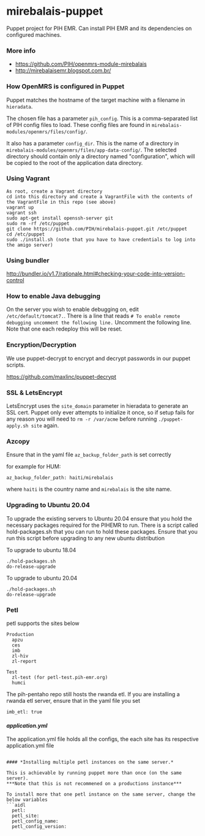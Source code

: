 # mirebalais-puppet

Puppet project for PIH EMR. Can install PIH EMR and its dependencies on configured machines.

### More info
- https://github.com/PIH/openmrs-module-mirebalais
- http://mirebalaisemr.blogspot.com.br/

### How OpenMRS is configured in Puppet

Puppet matches the hostname of the target machine with a filename in
`hieradata`.

The chosen file has a parameter `pih_config`. This is a comma-separated
list of PIH config files to load. These config files are found in
`mirebalais-modules/openmrs/files/config/`.

It also has a parameter `config_dir`. This is the name of a directory in
`mirebalais-modules/openmrs/files/app-data-config/`. The selected
directory should contain only a directory named "configuration", which will
be copied to the root of the application data directory.

### Using Vagrant

```
As root, create a Vagrant directory
cd into this directory and create a VagrantFile with the contents of the VagrantFile in this repo (see above)
vagrant up
vagrant ssh
sudo apt-get install openssh-server git
sudo rm -rf /etc/puppet
git clone https://github.com/PIH/mirebalais-puppet.git /etc/puppet
cd /etc/puppet
sudo ./install.sh (note that you have to have credentials to log into the amigo server)
```

### Using bundler

http://bundler.io/v1.7/rationale.html#checking-your-code-into-version-control

### How to enable Java debugging

On the server you wish to enable debugging on, edit `/etc/default/tomcat7.`. There is a line that reads `# To enable remote debugging uncomment the following line.` Uncomment the following line.
Note that one each redeploy this will be reset.


### Encryption/Decryption

We use puppet-decrypt to encrypt and decrypt passwords in our puppet scripts.

https://github.com/maxlinc/puppet-decrypt


### SSL & LetsEncrypt

LetsEncrypt uses the `site_domain` parameter in hieradata to generate an SSL cert.
Puppet only ever attempts to initialize it once, so if setup fails for any
reason you will need to `rm -r /var/acme` before running `./puppet-apply.sh site` again.

### Azcopy

Ensure that in the yaml file `az_backup_folder_path` is set correctly

for example for HUM:

```
az_backup_folder_path: haiti/mirebalais
```

where `haiti` is the country name and `mirebalais` is the site name.

### Upgrading to Ubuntu 20.04
To upgrade the existing servers to Ubuntu 20.04 ensure that you hold the necessary packages required for the PIHEMR to run.
There is a script called hold-packages.sh that you can run to hold these packages. Ensure that you run this script before upgrading to any new ubuntu distribution

To upgrade to ubuntu 18.04
```
./hold-packages.sh
do-release-upgrade
```

To upgrade to ubuntu 20.04
```
./hold-packages.sh
do-release-upgrade
```
### Petl
petl supports the sites below
```aidl
Production
  apzu
  ces
  imb
  zl-hiv
  zl-report  

Test
  zl-test (for petl-test.pih-emr.org)
  humci
```
The pih-pentaho repo still hosts the rwanda etl. If you are installing a rwanda etl server, ensure that in the yaml file you set
```
imb_etl: true
```
#### *application.yml*

The application.yml file holds all the configs, the each site has its respective application.yml file

```

#### *Installing multiple petl instances on the same server.*

This is achievable by running puppet more than once (on the same server). 
***Note that this is not recommened on a productions instance*** 

To install more that one petl instance on the same server, change the below variables 
```aidl
  petl: 
  petl_site:
  petl_config_name:
  petl_config_version:
```
